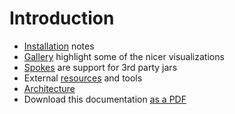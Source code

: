# Introduction

* [Installation](Installation.md) notes
* [Gallery](Gallery.md) highlight some of the nicer visualizations
* [Spokes](Spokes.md) are support for 3rd party jars
* External [resources](Resources.md) and tools
* [Architecture](Architecture.md)
* Download this documentation [as a PDF](/downloads/axle-docs-@PDF_VERSION@.pdf)
